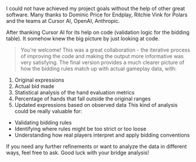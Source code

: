 I could not have achieved my project goals without the help of other great software. Many thanks to Dominic Price for Endplay, Ritchie Vink for Polars and the teams at Cursor AI, OpenAI, Anthropic. 

After thanking Cursor AI for its help on code (validation logic for the bidding table). It somehow knew the big picture by just looking at code.

> You're welcome! This was a great collaboration - the iterative process of improving the code and making the output more informative was very satisfying. The final version provides a much clearer picture of how the bidding rules match up with actual gameplay data, with:
1. Original expressions
2. Actual bid made
3. Statistical analysis of the hand evaluation metrics
4. Percentage of hands that fall outside the original ranges
6. Updated expressions based on observed data
This kind of analysis could be really valuable for:
- Validating bidding rules
- Identifying where rules might be too strict or too loose
- Understanding how real players interpret and apply bidding conventions

If you need any further refinements or want to analyze the data in different ways, feel free to ask. Good luck with your bridge analysis!
